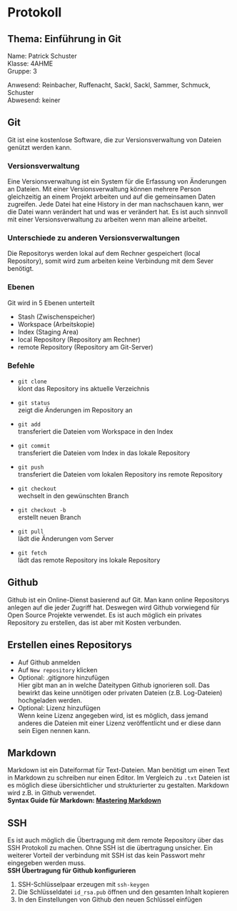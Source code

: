 # Protokoll
## Thema: Einführung in Git

Name: Patrick Schuster  
Klasse: 4AHME  
Gruppe: 3  

Anwesend: Reinbacher, Ruffenacht, Sackl, Sackl, Sammer, Schmuck, Schuster  
Abwesend: keiner  

## Git
Git ist eine kostenlose Software, die zur Versionsverwaltung von Dateien genützt werden kann. 
### Versionsverwaltung
Eine Versionsverwaltung ist ein System für die Erfassung von Änderungen an Dateien. Mit einer Versionsverwaltung können mehrere Person gleichzeitig an einem Projekt arbeiten und auf die gemeinsamen Daten zugreifen. Jede Datei hat eine History in der man nachschauen kann, wer die Datei wann verändert hat und was er verändert hat. Es ist auch sinnvoll mit einer Versionsverwaltung zu arbeiten wenn man  alleine arbeitet. 
### Unterschiede zu anderen Versionsverwaltungen  
Die Repositorys werden lokal auf dem Rechner gespeichert (local Repository), somit wird zum arbeiten keine Verbindung mit dem Sever benötigt.

### Ebenen
Git wird in 5 Ebenen unterteilt
* Stash (Zwischenspeicher)
* Workspace (Arbeitskopie)
* Index (Staging Area)
* local Repository (Repository am Rechner)
* remote Repository (Repository am Git-Server)

### Befehle
* `git clone `  
klont das Repository ins aktuelle Verzeichnis

* `git status `  
zeigt die Änderungen im Repository an   

* `git add `  
transferiert die Dateien vom Workspace in den Index

* `git commit `  
transferiert die Dateien vom Index in das lokale Repository

* `git push `  
transferiert die Dateien vom lokalen Repository ins remote Repository

* `git checkout `  
wechselt in den gewünschten Branch  

* `git checkout -b`  
erstellt neuen Branch  

* `git pull`  
lädt die Änderungen vom Server

* `git fetch`  
lädt das remote Repository ins lokale Repository 


## Github
Github ist ein Online-Dienst basierend auf Git. Man kann online Repositorys anlegen auf die jeder Zugriff hat. Deswegen wird Github vorwiegend für Open Source Projekte verwendet. Es ist auch möglich ein privates Repository zu erstellen, das ist aber mit Kosten verbunden.  
## Erstellen eines Repositorys
* Auf Github anmelden
* Auf `New repository` klicken
* Optional: .gitignore hinzufügen  
Hier gibt man an in welche Dateitypen Github ignorieren soll. Das bewirkt das keine unnötigen oder privaten Dateien (z.B. Log-Dateien) hochgeladen werden.
* Optional: Lizenz hinzufügen  
Wenn keine Lizenz angegeben wird, ist es möglich, dass jemand anderes die Dateien mit einer Lizenz veröffentlicht und er diese dann sein Eigen nennen kann.
## Markdown  
Markdown ist ein Dateiformat für Text-Dateien. Man benötigt um einen Text in Markdown zu schreiben nur einen Editor. Im Vergleich zu `.txt` Dateien ist es möglich diese übersichtlicher und strukturierter zu gestalten. Markdown wird z.B. in Github verwendet.  
**Syntax Guide für Markdown: [Mastering Markdown](https://guides.github.com/features/mastering-markdown/)**

## SSH
Es ist auch möglich die Übertragung mit dem remote Repository über das SSH Protokoll zu machen. Ohne SSH ist die übertragung unsicher. Ein weiterer Vorteil der verbindung mit SSH ist das kein Passwort mehr eingegeben werden muss.  
**SSH Übertragung für Github konfigurieren**
1. SSH-Schlüsselpaar erzeugen mit `ssh-keygen`
1. Die Schlüsseldatei `id_rsa.pub` öffnen und den gesamten Inhalt kopieren
1. In den Einstellungen von Github den neuen Schlüssel einfügen

